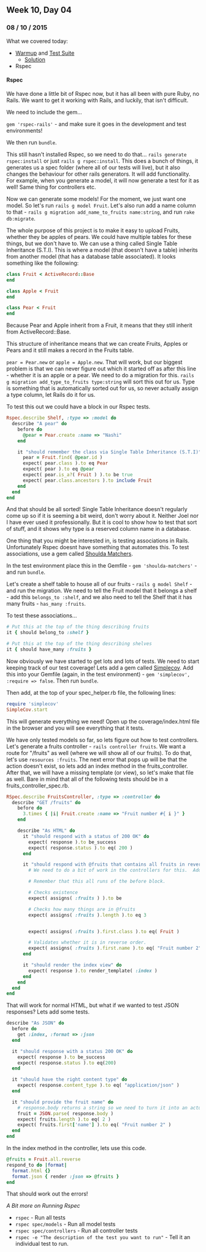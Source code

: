## Week 10, Day 04
### 08 / 10 / 2015

What we covered today:
- [Warmup](https://gist.github.com/ga-wolf/c3c81080fa8d583d99fb) and [Test Suite](https://gist.github.com/ga-wolf/6099832d43d1676af95b)
  + [Solution](https://gist.github.com/Scoutski/fb97c8a9876142c07938)
- Rspec

#### Rspec

We have done a little bit of Rspec now, but it has all been with pure Ruby, no Rails.  We want to get it working with Rails, and luckily, that isn't difficult.

We need to include the gem...

` gem 'rspec-rails' ` - and make sure it goes in the development and test environments!

We then run ` bundle `.

This still hasn't installed Rspec, so we need to do that... ` rails generate rspec:install ` or just ` rails g rspec:install `.  This does a bunch of things, it generates us a spec folder (where all of our tests will live), but it also changes the behaviour for other rails generators.  It will add functionality.  For example, when you generate a model, it will now generate a test for it as well!  Same thing for controllers etc.

Now we can generate some models!  For the moment, we just want one model.  So let's run ` rails g model Fruit `.  Let's also run add a name column to that - ` rails g migration add_name_to_fruits name:string `, and run ` rake db:migrate `.

The whole purpose of this project is to make it easy to upload Fruits, whether they be apples of pears.  We could have multiple tables for these things, but we don't have to.  We can use a thing called Single Table Inheritance (S.T.I).  This is where a model (that doesn't have a table) inherits from another model (that has a database table associated).  It looks something like the following:

```rb
class Fruit < ActiveRecord::Base
end

class Apple < Fruit
end

class Pear < Fruit
end
```

Because Pear and Apple inherit from a Fruit, it means that they still inherit from ActiveRecord::Base.

This structure of inheritance means that we can create Fruits, Apples or Pears and it still makes a record in the Fruits table.

` pear = Pear.new ` or ` apple = Apple.new `.  That will work, but our biggest problem is that we can never figure out which it started off as after this line - whether it is an apple or a pear.  We need to do a migration for this.  ` rails g migration add_type_to_fruits type:string ` will sort this out for us. Type is something that is automatically sorted out for us, so never actually assign a type column, let Rails do it for us.

To test this out we could have a block in our Rspec tests.

```rb
Rspec.describe Shelf, :type => :model do
  describe "A pear" do
    before do
      @pear = Pear.create :name => "Nashi"
    end

    it "should remember the class via Single Table Inheritance (S.T.I)" do
      pear = Fruit.find( @pear.id )
      expect( pear.class ).to eq Pear
      expect( pear ).to eq @pear
      expect( pear.is_a?( Fruit ) ).to be true
      expect( pear.class.ancestors ).to include Fruit
    end
  end
end
```

And that should be all sorted!  Single Table Inheritance doesn't regularly come up so if it is seeming a bit weird, don't worry about it.  Neither Joel nor I have ever used it professionally.  But it is cool to show how to test that sort of stuff, and it shows why type is a reserved column name in a database.

One thing that you might be interested in, is testing associations in Rails.  Unfortunately Rspec doesnt have something that automates this.  To test associations, use a gem called [Shoulda Matchers](https://github.com/thoughtbot/shoulda-matchers).

In the test environment place this in the Gemfile - ` gem 'shoulda-matchers' ` - and run ` bundle `.

Let's create a shelf table to house all of our fruits - ` rails g model Shelf ` - and run the migration.  We need to tell the Fruit model that it belongs a shelf - add this ` belongs_to :shelf `, and we also need to tell the Shelf that it has many fruits - ` has_many :fruits `.

To test these associations...

```rb
# Put this at the top of the thing describing fruits
it { should belong_to :shelf }

# Put this at the top of the thing describing shelves
it { should have_many :fruits }
```

Now obviously we have started to get lots and lots of tests.  We need to start keeping track of our test coverage!  Lets add a gem called [Simplecov](https://github.com/colszowka/simplecov).  Add this into your Gemfile (again, in the test environment) - ` gem 'simplecov', :require => false `.  Then run ` bundle `.

Then add, at the top of your spec_helper.rb file, the following lines:

```rb
require 'simplecov'
SimpleCov.start
```

This will generate everything we need!  Open up the coverage/index.html file in the browser and you will see everything that it tests.

We have only tested models so far, so lets figure out how to test controllers.  Let's generate a fruits controller - ` rails controller fruits `.  We want a route for "/fruits" as well (where we will show all of our fruits).  To do that, let's use ` resources :fruits `.  The next error that pops up will be that the action doesn't exist, so lets add an index method in the fruits_controller.  After that, we will have a missing template (or view), so let's make that file as well.  Bare in mind that all of the following tests should be in a fruits_controller_spec.rb.

```rb
RSpec.describe FruitsController, :type => :controller do
  describe "GET /fruits" do
    before do
      3.times { |i| Fruit.create :name => "Fruit number #{ i }" }
    end

    describe "As HTML" do
      it "should respond with a status of 200 OK" do
        expect( response ).to be_success
        expect( response.status ).to eq( 200 )
      end

      it "should respond with @fruits that contains all fruits in reverse order" do
        # We need to do a bit of work in the controllers for this.  Add @fruits = Fruit.all.reverse into the index method.

        # Remember that this all runs of the before block.

        # Checks existence
        expect( assigns( :fruits ) ).to be

        # Checks how many things are in @fruits
        expect( assigns( :fruits ).length ).to eq 3


        expect( assigns( :fruits ).first.class ).to eq( Fruit )

        # Validates whether it is in reverse order.
        expect( assigns( :fruits ).first.name ).to eq( "Fruit number 2" )
      end

      it "should render the index view" do
        expect( response ).to render_template( :index )
      end
    end
  end
end
```

That will work for normal HTML, but what if we wanted to test JSON responses?  Lets add some tests.

```rb
describe "As JSON" do
  before do
    get :index, :format => :json
  end

  it "should response with a status 200 OK" do
    expect( response ).to be_success
    expect( response.status ).to eq(200)
  end

  it "should have the right content type" do
    expect( response.content_type ).to eq( "application/json" )
  end

  it "should provide the fruit name" do
    # response.body returns a string so we need to turn it into an actual object
    fruit = JSON.parse( response.body )
    expect( fruits.length ).to eq( 2 )
    expect( fruits.first['name'] ).to eq( "Fruit number 2" )
  end
end
```

In the index method in the controller, lets use this code.

```rb
@fruits = Fruit.all.reverse
respond_to do |format|
  format.html {}
  format.json { render :json => @fruits }
end
```

That should work out the errors!

_A Bit more on Running Rspec_

- ` rspec ` - Run all tests
- ` rspec spec/models ` - Run all model tests
- ` rspec spec/controllers ` - Run all controller tests
- ` rspec -e "The description of the test you want to run" ` - Tell it an individual test to run.